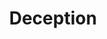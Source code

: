 ---
pid: CH699
title: Deception
location_transcription: 
zipcode: 
outside_phl: 
neighborhood: 
age: 
age_range: 
instagram: 
image_file_name: CH_699.jpg
proposal_transcription: Sculpt a prominent figure in Gov.T' and write Stop the Bull
  Shit
topic: Politics
topic_summary: '0'
type: Sculpture Statue
keywords_other: deception, government
credit: 
image_labels: 
twitter: 
facebook: 
permalink: "/monuments/ch699/"
layout: item-page
---